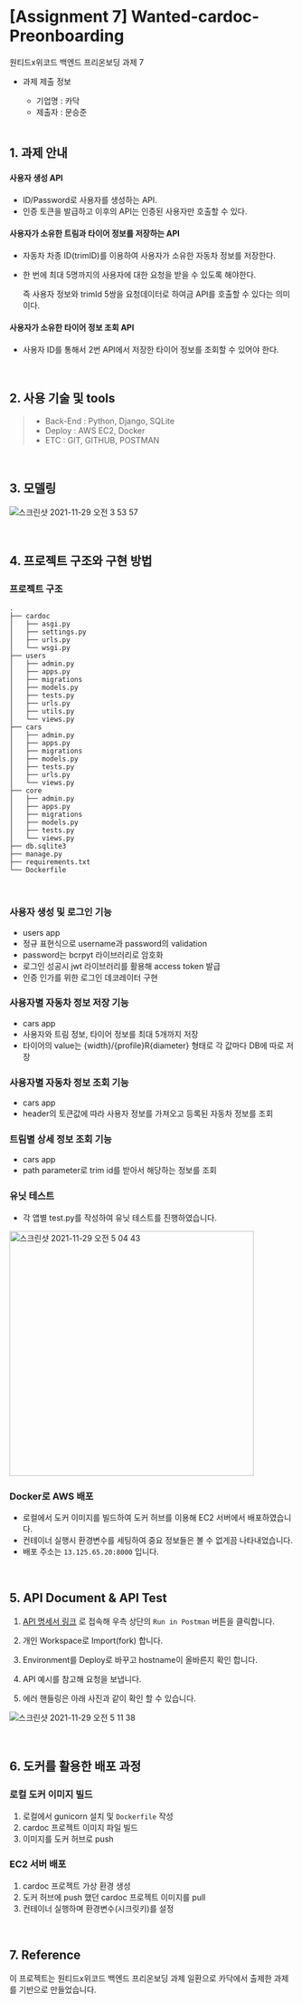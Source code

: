 # [Assignment 7] Wanted-cardoc-Preonboarding

원티드x위코드 백엔드 프리온보딩 과제 7

- 과제 제출 정보

  - 기업명 : 카닥
  - 제출자 : 문승준

  <br>

## 1. 과제 안내

####  사용자 생성 API

- ID/Password로 사용자를 생성하는 API.
- 인증 토큰을 발급하고 이후의 API는 인증된 사용자만 호출할 수 있다.

#### 사용자가 소유한 트림과 타이어 정보를 저장하는 API

- 자동차 차종 ID(trimID)를 이용하여 사용자가 소유한 자동차 정보를 저장한다.

- 한 번에 최대 5명까지의 사용자에 대한 요청을 받을 수 있도록 해야한다.

  즉 사용자 정보와 trimId 5쌍을 요청데이터로 하여금 API를 호출할 수 있다는 의미이다.

#### 사용자가 소유한 타이어 정보 조회 API

- 사용자 ID를 통해서 2번 API에서 저장한 타이어 정보를 조회할 수 있어야 한다.

  <br>

## 2. 사용 기술 및 tools

> - Back-End : Python, Django, SQLite
> - Deploy : AWS EC2, Docker
> - ETC : GIT, GITHUB, POSTMAN

<br>

## 3. 모델링

![스크린샷 2021-11-29 오전 3 53 57](https://user-images.githubusercontent.com/72376931/143784776-42ed0054-90b3-4c22-b4a1-a0711f375ed9.png)


<br>

## 4. 프로젝트 구조와 구현 방법

### 프로젝트 구조

```
.
├── cardoc
│   ├── asgi.py
│   ├── settings.py
│   ├── urls.py
│   └── wsgi.py
├── users
│   ├── admin.py
│   ├── apps.py
│   ├── migrations
│   ├── models.py
│   ├── tests.py
│   ├── urls.py
│   ├── utils.py
│   └── views.py
├── cars
│   ├── admin.py
│   ├── apps.py
│   ├── migrations
│   ├── models.py
│   ├── tests.py
│   ├── urls.py
│   └── views.py
├── core
│   ├── admin.py
│   ├── apps.py
│   ├── migrations
│   ├── models.py
│   ├── tests.py
│   └── views.py
├── db.sqlite3
├── manage.py
├── requirements.txt
└── Dockerfile
```

<br>

### 사용자 생성 및 로그인 기능

- users app 
- 정규 표현식으로 username과 password의 validation
- password는 bcrpyt 라이브러리로 암호화
- 로그인 성공시 jwt 라이브러리를 활용해 access token 발급
- 인증 인가를 위한 로그인 데코레이터 구현

### 사용자별 자동차 정보 저장 기능

- cars app
- 사용자와 트림 정보, 타이어 정보를 최대 5개까지 저장
- 타이어의 value는 {width}/{profile}R{diameter} 형태로 각 값마다 DB에 따로 저장

### 사용자별 자동차 정보 조회 기능

- cars app
- header의 토큰값에 따라 사용자 정보를 가져오고 등록된 자동차 정보를 조회

### 트림별 상세 정보 조회 기능

- cars app
- path parameter로 trim id를 받아서 해당하는 정보를 조회

### 유닛 테스트

- 각 앱별 test.py를 작성하여 유닛 테스트를 진행하였습니다.

<img width="432" alt="스크린샷 2021-11-29 오전 5 04 43" src="https://user-images.githubusercontent.com/72376931/143784786-75d2e06d-6d8f-4e4d-a23f-c7c94376216d.png">


### Docker로 AWS 배포

- 로컬에서 도커 이미지를 빌드하여 도커 허브를 이용해 EC2 서버에서 배포하였습니다.
- 컨테이너 실행시 환경변수를 세팅하여 중요 정보들은 볼 수 없게끔 나타내었습니다.
- 배포 주소는 `13.125.65.20:8000` 입니다.

<br>

## 5. API Document & API Test

1. [API 명세서 링크](https://documenter.getpostman.com/view/17676214/UVJckGPS) 로 접속해 우측 상단의 `Run in Postman` 버튼을 클릭합니다.

2. 개인 Workspace로 Import(fork) 합니다.

3. Environment를 Deploy로 바꾸고 hostname이 올바른지 확인 합니다.

4. API 예시를 참고해 요청을 보냅니다.

5. 에러 핸들링은 아래 사진과 같이 확인 할 수 있습니다.

  ![스크린샷 2021-11-29 오전 5 11 38](https://user-images.githubusercontent.com/72376931/143784803-aefc23e5-c7a6-4216-b4f9-24331eb952d1.png)


<br>

## 6. 도커를 활용한 배포 과정

### 로컬 도커 이미지 빌드

1. 로컬에서 gunicorn 설치 및 `Dockerfile` 작성
2. cardoc 프로젝트 이미지 파일 빌드
3. 이미지를 도커 허브로 push

### EC2 서버 배포

1. cardoc 프로젝트 가상 환경 생성
2. 도커 허브에 push 했던 cardoc 프로젝트 이미지를 pull
3. 컨테이너 실행하며 환경변수(시크릿키)를 설정


<br>

## 7. Reference

이 프로젝트는 원티드x위코드 백엔드 프리온보딩 과제 일환으로 카닥에서 출제한 과제를 기반으로 만들었습니다.
